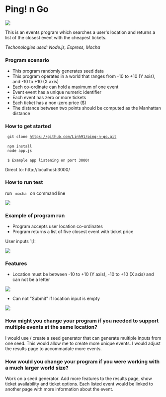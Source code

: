 # Ping! n Go

<img src="https://user-images.githubusercontent.com/17644847/29082092-6e10b294-7c5c-11e7-9843-04a23182861f.png">

This is an events program which searches a user's location and returns a list of the closest event with the cheapest tickets.
 
*Techonologies used: Node.js, Express, Mocha*

### Program scenario

- This program randomly generates seed data 
- This program operates in a world that ranges from -10 to +10 (Y axis), and -10 to +10 (X axis)
- Each co-ordinate can hold a maximum of one event
- Event event has a unique numeric identifier
- Each event has zero or more tickets
- Each ticket has a non-zero price ($)
- The distance between two points should be computed as the Manhattan distance

### How to get started

<code> git clone https://github.com/Linh91/ping-n-go.git </code> <br>
<code> npm install </code><br>
<code> node app.js </code><br>
<code> $ Example app listening on port 3000! </code><br>

Direct to: http://localhost:3000/

### How to run test 

run <code> mocha </code> on command line <br>

<img src="https://user-images.githubusercontent.com/17644847/29095242-1ba7a4be-7c88-11e7-834e-33b63f3099cf.png">

### Example of program run

- Program accepts user location co-ordinates
- Program returns a list of five closest event with ticket price

User inputs 1,1:

<img src="https://user-images.githubusercontent.com/17644847/29082432-67f81a68-7c5d-11e7-8073-c1a41cd78895.png">

### Features
- Location must be between -10 to +10 (Y axis), -10 to +10 (X axis) and can not be a letter
<img src="https://user-images.githubusercontent.com/17644847/29082166-9d01563a-7c5c-11e7-876f-2e19059c2fab.png">

- Can not "Submit" if location input is empty
<img src="https://user-images.githubusercontent.com/17644847/29082170-9fa5941e-7c5c-11e7-9773-de24437d9be3.png">

### How might you change your program if you needed to support multiple events at the same location?
I would use / create a seed generator that can generate multiple inputs from one seed. This would allow me to create more unique events. I would adjust the results page to accommadate more events. 

### How would you change your program if you were working with a much larger world size?
Work on a seed generator. Add more features to the results page, show ticket availability and ticket options. Each listed event would be linked to another page with more information about the event. 
